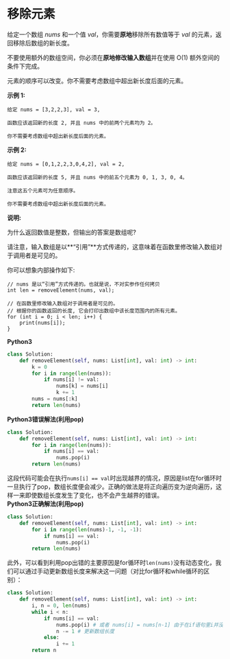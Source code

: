 # 移除元素

给定一个数组 *nums* 和一个值 *val*，你需要**原地**移除所有数值等于 *val* 的元素，返回移除后数组的新长度。

不要使用额外的数组空间，你必须在**原地修改输入数组**并在使用 O(1) 额外空间的条件下完成。

元素的顺序可以改变。你不需要考虑数组中超出新长度后面的元素。

**示例 1:**

```
给定 nums = [3,2,2,3], val = 3,

函数应该返回新的长度 2, 并且 nums 中的前两个元素均为 2。

你不需要考虑数组中超出新长度后面的元素。
```

**示例 2:**

```
给定 nums = [0,1,2,2,3,0,4,2], val = 2,

函数应该返回新的长度 5, 并且 nums 中的前五个元素为 0, 1, 3, 0, 4。

注意这五个元素可为任意顺序。

你不需要考虑数组中超出新长度后面的元素。
```

**说明:**

为什么返回数值是整数，但输出的答案是数组呢?

请注意，输入数组是以**“引用”**方式传递的，这意味着在函数里修改输入数组对于调用者是可见的。

你可以想象内部操作如下:

```
// nums 是以“引用”方式传递的。也就是说，不对实参作任何拷贝
int len = removeElement(nums, val);

// 在函数里修改输入数组对于调用者是可见的。
// 根据你的函数返回的长度, 它会打印出数组中该长度范围内的所有元素。
for (int i = 0; i < len; i++) {
    print(nums[i]);
}
```

**Python3**

```python
class Solution:
    def removeElement(self, nums: List[int], val: int) -> int:
        k = 0
        for i in range(len(nums)):
            if nums[i] != val:
                nums[k] = nums[i]
                k += 1
        nums = nums[:k]
        return len(nums)
```
**Python3错误解法(利用pop)**
```python
class Solution:
    def removeElement(self, nums: List[int], val: int) -> int:
        for i in range(len(nums)):
            if nums[i] == val:
                nums.pop(i)
        return len(nums)
```
这段代码可能会在执行`nums[i] == val`时出现越界的情况，原因是list在for循环时一旦执行了pop，数组长度便会减少。正确的做法是将正向遍历变为逆向遍历，这样一来即使数组长度发生了变化，也不会产生越界的错误。  
**Python3正确解法(利用pop)**
```python
class Solution:
    def removeElement(self, nums: List[int], val: int) -> int:
        for i in range(len(nums)-1, -1, -1):
            if nums[i] == val:
                nums.pop(i)
        return len(nums)
```
此外，可以看到利用pop出错的主要原因是for循环时`len(nums)`没有动态变化，我们可以通过手动更新数组长度来解决这一问题（对比for循环和while循环的区别）： 
```python
class Solution:
    def removeElement(self, nums: List[int], val: int) -> int:
        i, n = 0, len(nums)
        while i < n:
            if nums[i] == val:
                nums.pop(i) # 或者 nums[i] = nums[n-1] 由于在if语句里i并没有增加，所以下一轮循环会重新检查被替换的位置i
                n -= 1 # 更新数组长度
            else:
                i += 1
        return n
```
